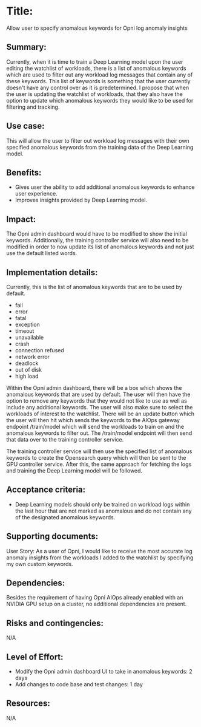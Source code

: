 # Title: 
Allow user to specify anomalous keywords for Opni log anomaly insights

## Summary: 
Currently, when it is time to train a Deep Learning model upon the user editing the watchlist of workloads, there is a list of anomalous keywords which are used to filter out any workload log messages that contain any of these keywords. This list of keywords is something that the user currently doesn't have any control over as it is predetermined. I propose that when the user is updating the watchlist of workloads, that they also have the option to update which anomalous keywords they would like to be used for filtering and tracking. 

## Use case: 
This will allow the user to filter out workload log messages with their own specified anomalous keywords from the training data of the Deep Learning model. 

## Benefits: 
* Gives user the ability to add additional anomalous keywords to enhance user experience.
* Improves insights provided by Deep Learning model.


## Impact: 
The Opni admin dashboard would have to be modified to show the initial keywords. Additionally, the training controller service will also need to be modified in order to now update its list of anomalous keywords and not just use the default listed words.

## Implementation details:
Currently, this is the list of anomalous keywords that are to be used by default.
- fail
- error
- fatal
- exception
- timeout
- unavailable
- crash
- connection refused
- network error
- deadlock
- out of disk
- high load

Within the Opni admin dashboard, there will be a box which shows the anomalous keywords that are used by default. The user will then have the option to remove any keywords that they would not like to use as well as include any additional keywords. The user will also make sure to select the workloads of interest to the watchlist. There will be an update button which the user will then hit which sends the keywords to the AIOps gateway endpoint /train/model which will send the workloads to train on and the anomalous keywords to filter out. The /train/model endpoint will then send that data over to the training controller service.

The training controller service will then use the specified list of anomalous keywords to create the Opensearch query which will then be sent to the GPU controller service. After this, the same approach for fetching the logs and training the Deep Learning model will be followed.

## Acceptance criteria: 
* Deep Learning models should only be trained on workload logs within the last hour that are not marked as anomalous and do not contain any of the designated anomalous keywords.

## Supporting documents: 
User Story:
As a user of Opni, I would like to receive the most accurate log anomaly insights from the workloads I added to the watchlist by specifying my own custom keywords.


## Dependencies: 
Besides the requirement of having Opni AIOps already enabled with an NVIDIA GPU setup on a cluster, no additional dependencies are present.

## Risks and contingencies: 
N/A

## Level of Effort:
* Modify the Opni admin dashboard UI to take in anomalous keywords: 2 days  
* Add changes to code base and test changes: 1 day

## Resources: 
N/A
